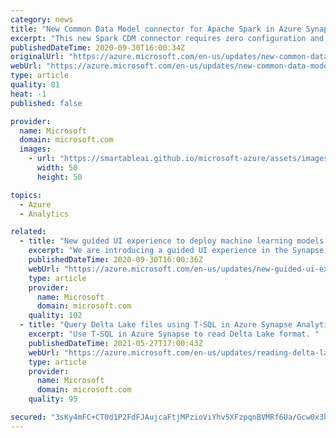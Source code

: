 ```yaml
---
category: news
title: "New Common Data Model connector for Apache Spark in Azure Synapse Analytics & Azure Databricks (in preview)"
excerpt: "This new Spark CDM connector requires zero configuration and is pre-installed with Azure Synapse Analytics. It can also be installed and used with Azure Databricks."
publishedDateTime: 2020-09-30T16:00:34Z
originalUrl: "https://azure.microsoft.com/en-us/updates/new-common-data-model-connector-for-apache-spark-in-azure-synapse-azure-databricks/"
webUrl: "https://azure.microsoft.com/en-us/updates/new-common-data-model-connector-for-apache-spark-in-azure-synapse-azure-databricks/"
type: article
quality: 81
heat: -1
published: false

provider:
  name: Microsoft
  domain: microsoft.com
  images:
    - url: "https://smartableai.github.io/microsoft-azure/assets/images/organizations/microsoft.com-50x50.jpg"
      width: 50
      height: 50

topics:
  - Azure
  - Analytics

related:
  - title: "New guided UI experience to deploy machine learning models in Azure Synapse Analytics (in preview)"
    excerpt: "We are introducing a guided UI experience in the Synapse Studio that enables users to deploy machine learning models from the Azure Machine Learning model registry directly to Azure Synapse for inferencing. "
    publishedDateTime: 2020-09-30T16:00:36Z
    webUrl: "https://azure.microsoft.com/en-us/updates/new-guided-ui-experience-to-deploy-machine-learning-models-in-azure-synapse-analytics/"
    type: article
    provider:
      name: Microsoft
      domain: microsoft.com
    quality: 102
  - title: "Query Delta Lake files using T-SQL in Azure Synapse Analytics (public preview)"
    excerpt: "Use T-SQL in Azure Synapse to read Delta Lake format. "
    publishedDateTime: 2021-05-27T17:00:43Z
    webUrl: "https://azure.microsoft.com/en-us/updates/reading-delta-lake-with-t-sql-azure-synapse-analytics-serverless-sql-pools-public-preview/"
    type: article
    provider:
      name: Microsoft
      domain: microsoft.com
    quality: 95

secured: "3sKy4mFC+CT0d1P2FdFJAujcaFtjMPzioViYhv5XFzpqnBVMRf6Ua/Gcw0x3hgwhn2aaGmZrwYykvQ9XWzzPR52P1W3Nl5VhMLjBZugg+mhrVpB4D2hXObDhdXHdsezvQrmaU0iC5OmicOFOXa3ucr99gu4uRuGNb0BtAo9gTVb+NBfru4KQzALZrqTfiLsdMP9MaDmNcd2ABtsYU+ME1PNVQAQf5Fg9rsFmti4lzwfYid37hBolCQk6tvVMQOzrILeEZgRKA5eDOaVN4wvvsFcaftuTDGIJVhCLl0EUfmTgsp52JFzistO4VoZg5NSqMEPnM1ak0nw4MgIQ9g1qi/BauGXSK9Nim7SseWnLL8c=;+3/aNFJ7SBKMBwoShSh4Nw=="
---
```


